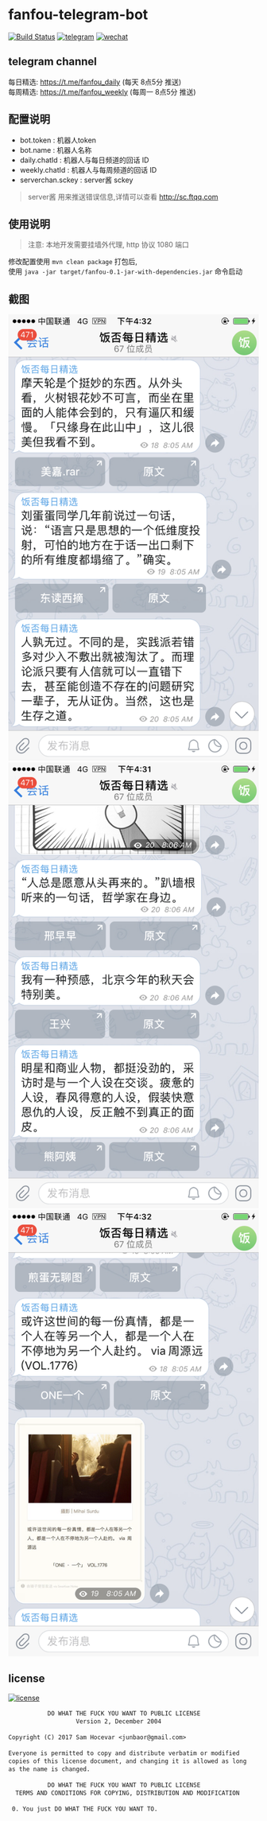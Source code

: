 # fanfou-telegram-bot

[![Build Status](https://travis-ci.org/junbaor/fanfou-telegram-bot.svg?branch=master)](https://travis-ci.org/junbaor/fanfou-telegram-bot)
[![telegram](https://img.shields.io/badge/telegram-junbaor-blue.svg?style=flat-square)](https://t.me/junbaor)
[![wechat](https://img.shields.io/badge/wechat-junbaor-green.svg?style=flat-square)]()

## telegram channel

每日精选: https://t.me/fanfou_daily (每天 8点5分 推送)  
每周精选: https://t.me/fanfou_weekly (每周一 8点5分 推送)

## 配置说明

- bot.token : 机器人token
- bot.name : 机器人名称
- daily.chatId : 机器人与每日频道的回话 ID
- weekly.chatId : 机器人与每周频道的回话 ID
- serverchan.sckey : server酱 sckey

> server酱 用来推送错误信息,详情可以查看 http://sc.ftqq.com

## 使用说明 
> 注意: 本地开发需要挂墙外代理, http 协议 1080 端口  

修改配置使用 `mvn clean package` 打包后,  
使用 `java -jar target/fanfou-0.1-jar-with-dependencies.jar` 命令启动 

## 截图
![](https://raw.githubusercontent.com/junbaor/fanfou-telegram-bot/master/screenshot/1.png)
![](https://raw.githubusercontent.com/junbaor/fanfou-telegram-bot/master/screenshot/2.png)
![](https://raw.githubusercontent.com/junbaor/fanfou-telegram-bot/master/screenshot/3.png)

## license
[![license](https://img.shields.io/github/license/junbaor/fanfou-telegram-bot.svg?style=flat-square)](https://github.com/junbaor/fanfou-telegram-bot/blob/master/LICENSE)
```
           DO WHAT THE FUCK YOU WANT TO PUBLIC LICENSE
                   Version 2, December 2004

Copyright (C) 2017 Sam Hocevar <junbaor@gmail.com>

Everyone is permitted to copy and distribute verbatim or modified
copies of this license document, and changing it is allowed as long
as the name is changed.

           DO WHAT THE FUCK YOU WANT TO PUBLIC LICENSE
  TERMS AND CONDITIONS FOR COPYING, DISTRIBUTION AND MODIFICATION

 0. You just DO WHAT THE FUCK YOU WANT TO.
```
